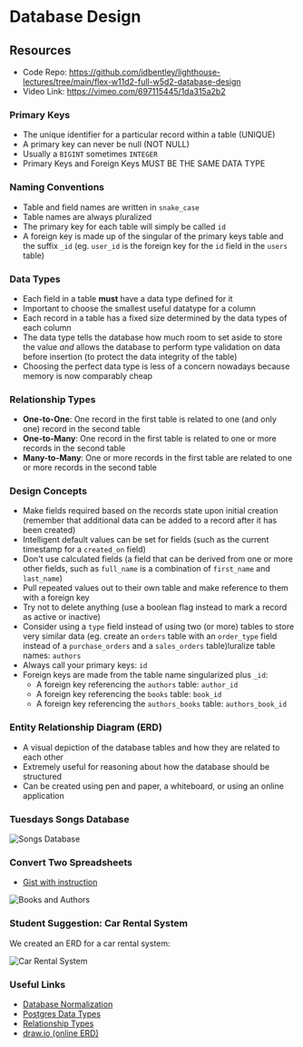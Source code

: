 # Database Design

## Resources

 - Code Repo: https://github.com/idbentley/lighthouse-lectures/tree/main/flex-w11d2-full-w5d2-database-design
 - Video Link: https://vimeo.com/697115445/1da315a2b2

### Primary Keys

 - The unique identifier for a particular record within a table (UNIQUE)
 - A primary key can never be null (NOT NULL)
 - Usually a `BIGINT` sometimes `INTEGER`
 - Primary Keys and Foreign Keys MUST BE THE SAME DATA TYPE

### Naming Conventions

- Table and field names are written in `snake_case`
- Table names are always pluralized
- The primary key for each table will simply be called `id`
- A foreign key is made up of the singular of the primary keys table and the suffix `_id` (eg. `user_id` is the foreign key for the `id` field in the `users` table)

### Data Types

- Each field in a table **must** have a data type defined for it
- Important to choose the smallest useful datatype for a column
- Each record in a table has a fixed size determined by the data types of each column
- The data type tells the database how much room to set aside to store the value _and_ allows the database to perform type validation on data before insertion (to protect the data integrity of the table)
- Choosing the perfect data type is less of a concern nowadays because memory is now comparably cheap

### Relationship Types

- **One-to-One**: One record in the first table is related to one (and only one) record in the second table
- **One-to-Many**: One record in the first table is related to one or more records in the second table
- **Many-to-Many**: One or more records in the first table are related to one or more records in the second table

### Design Concepts

- Make fields required based on the records state upon initial creation (remember that additional data can be added to a record after it has been created)
- Intelligent default values can be set for fields (such as the current timestamp for a `created_on` field)
- Don't use calculated fields (a field that can be derived from one or more other fields, such as `full_name` is a combination of `first_name` and `last_name`)
- Pull repeated values out to their own table and make reference to them with a foreign key
- Try not to delete anything (use a boolean flag instead to mark a record as active or inactive)
- Consider using a `type` field instead of using two (or more) tables to store very similar data (eg. create an `orders` table with an `order_type` field instead of a `purchase_orders` and a `sales_orders` table)luralize table names: `authors`
 - Always call your primary keys: `id`
 - Foreign keys are made from the table name singularized plus `_id`:
     - A foreign key referencing the `authors` table: `author_id`
     - A foreign key referencing the `books` table: `book_id`
     - A foreign key referencing the `authors_books` table: `authors_book_id`



### Entity Relationship Diagram (ERD)

- A visual depiction of the database tables and how they are related to each other
- Extremely useful for reasoning about how the database should be structured
- Can be created using pen and paper, a whiteboard, or using an online application

### Tuesdays Songs Database

![Songs Database](songs_database.png)

### Convert Two Spreadsheets
- [Gist with instruction](https://gist.github.com/andydlindsay/20e7305e853bad7b587f294b054cf8de)

![Books and Authors](books_schema_erd.png)

### Student Suggestion: Car Rental System
We created an ERD for a car rental system:

![Car Rental System](car_rental.png)

### Useful Links
* [Database Normalization](https://en.wikipedia.org/wiki/Database_normalization)
* [Postgres Data Types](http://www.postgresqltutorial.com/postgresql-data-types/)
* [Relationship Types](http://etutorials.org/SQL/Database+design+for+mere+mortals/Part+II+The+Design+Process/Chapter+10.+Table+Relationships/Types+of+Relationships/)
* [draw.io (online ERD)](https://www.draw.io/)